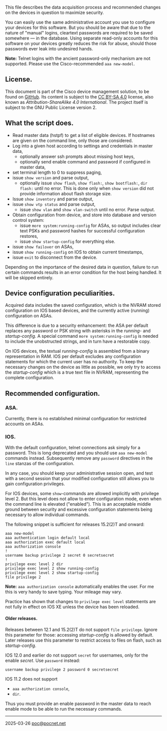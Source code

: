 This file describes the data acquisition process and recommended changes on the devices in question to maximize security.

You can easily use the same administrative account you use to configure your devices for this software. But you should be aware that due to the nature of "manual" logins, cleartext passwords are required to be saved somewhere — in the database. Using separate read-only accounts for this software on your devices greatly reduces the risk for abuse, should those passwords ever leak into undesired hands.

**Note:** Telnet logins with the ancient password-only mechanism are not supported. Please use the Cisco-recommended `aaa new-model`.

## License.
This document is part of the Cisco device management solution, to be found on [GitHub](https://github.com/PoC-dev/cisco-erfassung). Its content is subject to the [CC BY-SA 4.0](https://creativecommons.org/licenses/by-sa/4.0/) license, also known as *Attribution-ShareAlike 4.0 International*. The project itself is subject to the GNU Public License version 2.

## What the script does.
- Read master data (hstpf) to get a list of eligible devices. If hostnames are given on the command line, only those are considered.
- Log into a given host according to settings and credentials in master data,
  - optionally answer ssh prompts about missing host keys,
  - optionally send enable command and password if configured in master data,
- set terminal length to 0 to suppress paging,
- issue `show version` and parse output,
  - optionally issue `show flash`, `show flash:`, `show bootflash:`, `dir flash:` until no error. This is done only when `show version` did not provide information about flash storage size.
- Issue `show inventory` and parse output,
- issue `show vtp status` and parse output,
  - issue `show vlan` and `show vlan-switch` until no error. Parse output.
- Obtain configuration from device, and store into database and version control system:
  - issue `more system:running-config` for ASAs, so output includes clear text PSKs and password hashes for successful configuration restores,
  - issue `show startup-config` for everything else.
- issue `show failover` on ASAs,
- issue `show running-config` on IOS to obtain current timestamps,
- issue `exit` to disconnect from the device.

Depending on the importance of the desired data in question, failure to run certain commands results in an error condition for the host being handled. It will be skipped entirely.

## Device configuration peculiarities.
Acquired data includes the saved configuration, which is the NVRAM stored configuration on IOS based devices, and the currently active (running) configuration on ASAs.

This difference is due to a security enhancement: the ASA per default replaces any password or PSK string with asterisks in the *running-* and *startup-config*. A special command `more system:running-config` is needed to include the unobstructed strings, and in turn have a restorable copy.

On IOS devices, the textual *running-config* is assembled from a binary representation in RAM. IOS per default excludes any configuration statements for which the current user has no authority. To keep the necessary changes on the device as little as possible, we only try to access the *startup-config* which is a true text file in NVRAM, representing the complete configuration.

## Recommended configuration.
### ASA.
Currently, there is no established minimal configuration for restricted accounts on ASAs.

### IOS.
With the default configuration, telnet connections ask simply for a password. This is long deprecated and you should use `aaa new-model` commands instead. Subsequently remove any `password` directives in the `line` stanzas of the configuration.

In any case, you should keep your administrative session open, and test with a second session that your modified configuration still allows you to gain configuration privileges.

For IOS devices, some `show`-commands are allowed implicitly with privilege level 2. But this level does not allow to enter configuration mode, even when the command line is elevated ("enabled"). This is an acceptable middle ground between security and excessive configuration statements being necessary to allow individual commands.

The following snippet is sufficient for releases 15.2(2)T and onward:
```
aaa new-model
aaa authentication login default local
aaa authorization exec default local
aaa authorization console
!
username backup privilege 2 secret 0 secretsecret
!
privilege exec level 2 dir
privilege exec level 2 show running-config
privilege exec level 2 show startup-config
file privilege 2
```

**Note:** `aaa authorization console` automatically enables the user. For me this is very handy to save typing. Your mileage may vary.

Practice has shown that changes to `privilege exec level` statements are not fully in effect on IOS XE unless the device has been reloaded.

#### Older releases.
Releases between 12.1 and 15.2(2)T do not support `file privilege`. Ignore this parameter for those: accessing *startup-config* is allowed by default. Later releases use this parameter to restrict access to files on flash, such as *startup-config*.

IOS 12.0 and earlier do not support `secret` for usernames, only for the enable *secret*. Use `password` instead:
```
username backup privilege 2 password 0 secretsecret
```

IOS 11.2 does not support
- `aaa authorization console`,
- `dir`.

Thus you must provide an enable password in the master data to reach enable mode to be able to run the necessary commands.

----

2025-03-26 poc@pocnet.net
